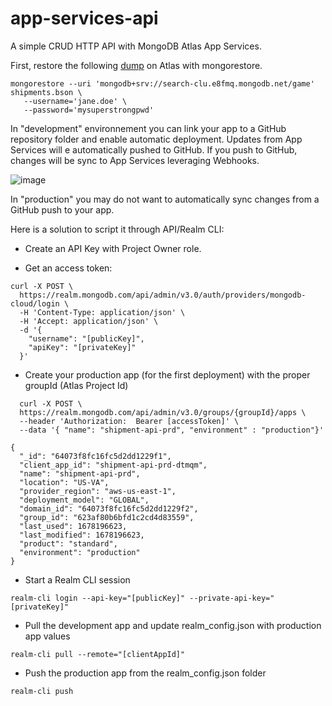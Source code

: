 # app-services-api

A simple CRUD HTTP API with MongoDB Atlas App Services.

First, restore the following [dump](https://s3.eu-west-3.amazonaws.com/sylvain.chambon/saescape/shipments.tar.gz) on Atlas with mongorestore.

```
mongorestore --uri 'mongodb+srv://search-clu.e8fmq.mongodb.net/game' shipments.bson \
   --username='jane.doe' \
   --password='mysuperstrongpwd'
```

In "development" environnement you can link your app to a GitHub repository folder and enable automatic deployment. Updates from App Services will e automatically pushed to GitHub. If you push to GitHub, changes will be sync to App Services leveraging Webhooks.

![image](https://user-images.githubusercontent.com/102281652/224009402-0abb5027-3997-4e90-91eb-30722988eace.png)

In "production" you may do not want to automatically sync changes from a GitHub push to your app.

Here is a solution to script it through API/Realm CLI:

- Create an API Key with Project Owner role.

- Get an access token:

```
curl -X POST \
  https://realm.mongodb.com/api/admin/v3.0/auth/providers/mongodb-cloud/login \
  -H 'Content-Type: application/json' \
  -H 'Accept: application/json' \
  -d '{
    "username": "[publicKey]",
    "apiKey": "[privateKey]"
  }'
```

- Create your production app (for the first deployment) with the proper groupId (Atlas Project Id)

```
  curl -X POST \
  https://realm.mongodb.com/api/admin/v3.0/groups/{groupId}/apps \
  --header 'Authorization:  Bearer [accessToken]' \
  --data '{ "name": "shipment-api-prd", "environment" : "production"}'
```

```
{
  "_id": "64073f8fc16fc5d2dd1229f1",
  "client_app_id": "shipment-api-prd-dtmqm",
  "name": "shipment-api-prd",
  "location": "US-VA",
  "provider_region": "aws-us-east-1",
  "deployment_model": "GLOBAL",
  "domain_id": "64073f8fc16fc5d2dd1229f2",
  "group_id": "623af80b6bfd1c2cd4d83559",
  "last_used": 1678196623,
  "last_modified": 1678196623,
  "product": "standard",
  "environment": "production"
}
```

- Start a Realm CLI session

```
realm-cli login --api-key="[publicKey]" --private-api-key="[privateKey]"
```

- Pull the development app and update realm_config.json with production app values

```
realm-cli pull --remote="[clientAppId]"
```

- Push the production app from the realm_config.json folder

```
realm-cli push
```

